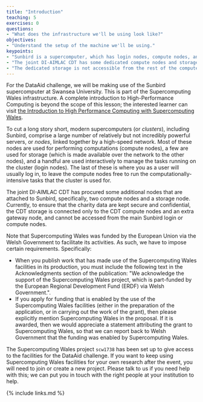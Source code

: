 ```yaml
---
title: "Introduction"
teaching: 5
exercises: 0
questions:
- "What does the infrastructure we'll be using look like?"
objectives:
- "Understand the setup of the machine we'll be using."
keypoints:
- "Sunbird is a supercomputer, which has login nodes, compute nodes, and storage."
- "The joint DI-AIMLAC CDT has some dedicated compute nodes and storage"
- "The dedicated storage is not accessible from the rest of the compute nodes for security"
---
```


For the DataAid challenge, we will be making use of the Sunbird supercomputer at Swansea University. This is part of the Supercomputing Wales infrastructure. A complete introduction to High-Performance Computing is beyond the scope of this lesson; the interested learner can visit [the Introduction to High Performance Computing with Supercomputing Wales](https://supercomputingwales.github.io/SCW-tutorial).

To cut a long story short, modern supercomputers (or _clusters_), including Sunbird, comprise a large number of relatively but not incredibly powerful servers, or _nodes_, linked together by a high-speed network. Most of these nodes are used for performing computations (compute nodes), a few are used for storage (which is made available over the network to the other nodes), and a handful are used interactively to manage the tasks running on the cluster (login nodes). The last of these is where you as a user will usually log in, to leave the compute nodes free to run the computationally-intensive tasks that the cluster is used for.

The joint DI-AIMLAC CDT has procured some additional nodes that are attached to Sunbird, specifically, two compute nodes and a storage node. Currently, to ensure that the charity data are kept secure and confidential, the CDT storage is connected only to the CDT compute nodes and an extra gateway node, and cannot be accessed from the main Sunbird login or compute nodes.

Note that Supercomputing Wales was funded by the European Union via the Welsh Government to facilitate its activities. As such, we have to impose certain requirements. Specifically:

* When you publish work that has made use of the Supercomputing Wales facilities in its production, you must include the following text in the Acknowledgments section of the publication: "We acknowledge the support of the Supercomputing Wales project, which is part-funded by the European Regional Development Fund (ERDF) via Welsh Government.".
* If you apply for funding that is enabled by the use of the Supercomputing Wales facilities (either in the preparation of the application, or in carrying out the work of the grant), then please explicitly mention Supercomputing Wales in the proposal. If it is awarded, then we would appreciate a statement attributing the grant to Supercomputing Wales, so that we can report back to Welsh Government that the funding was enabled by Supercomputing Wales.

The Supercomputing Wales project `scw1738` has been set up to give access to the facilities for the DataAid challenge. If you want to keep using Supercomputing Wales facilities for your own research after the event, you will need to join or create a new project. Please talk to us if you need help with this; we can put you in touch with the right people at your institution to help.

{% include links.md %}

